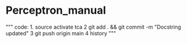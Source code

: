 # Perceptron_manual

""" code:
    1. source activate tca
    2  git add . && git commit -m "Docstring updated"
    3  git push origin main
    4  history
    """